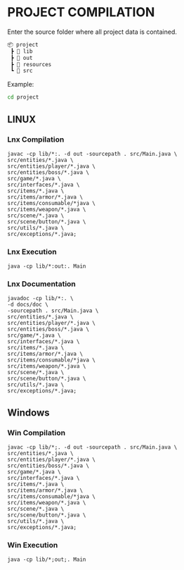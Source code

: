 # PROJECT COMPILATION

Enter the source folder where all project data is contained.

```sh
📦 project
 ┣ 📂 lib
 ┣ 📂 out
 ┣ 📂 resources
 ┗ 📂 src
```

Example:

```sh
cd project
```

## LINUX

### Lnx Compilation

```console
javac -cp lib/*:. -d out -sourcepath . src/Main.java \
src/entities/*.java \
src/entities/player/*.java \
src/entities/boss/*.java \
src/game/*.java \
src/interfaces/*.java \
src/items/*.java \
src/items/armor/*.java \
src/items/consumable/*java \
src/items/weapon/*.java \
src/scene/*.java \
src/scene/button/*.java \
src/utils/*.java \
src/exceptions/*.java;
```

### Lnx Execution

```console
java -cp lib/*:out:. Main
```

### Lnx Documentation

```console
javadoc -cp lib/*:. \
-d docs/doc \
-sourcepath . src/Main.java \
src/entities/*.java \
src/entities/player/*.java \
src/entities/boss/*.java \
src/game/*.java \
src/interfaces/*.java \
src/items/*.java \
src/items/armor/*.java \
src/items/consumable/*java \
src/items/weapon/*.java \
src/scene/*.java \
src/scene/button/*.java \
src/utils/*.java \
src/exceptions/*.java;
```

## Windows

### Win Compilation

```console
javac -cp lib/*;. -d out -sourcepath . src/Main.java \
src/entities/*.java \
src/entities/player/*.java \
src/entities/boss/*.java \
src/game/*.java \
src/interfaces/*.java \
src/items/*.java \
src/items/armor/*.java \
src/items/consumable/*java \
src/items/weapon/*.java \
src/scene/*.java \
src/scene/button/*.java \
src/utils/*.java \
src/exceptions/*.java;
```

### Win Execution

```console
java -cp lib/*;out;. Main
```
